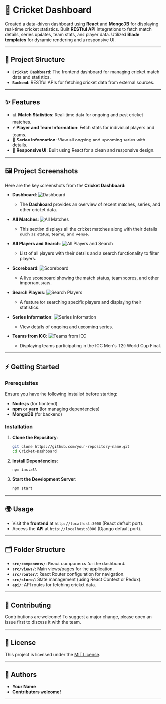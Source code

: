 

# 🏏 **Cricket Dashboard**

Created a data-driven dashboard using **React** and **MongoDB** for displaying real-time cricket statistics. Built **RESTful API** integrations to fetch match details, series updates, team stats, and player data. Utilized **Blade templates** for dynamic rendering and a responsive UI.

---

## 🚀 **Project Structure**

* **`Cricket Dashboard`**: The frontend dashboard for managing cricket match data and statistics.
* **`Backend`**: RESTful APIs for fetching cricket data from external sources.

---

## ✨ **Features**

* 📊 **Match Statistics**: Real-time data for ongoing and past cricket matches.
* ⚡ **Player and Team Information**: Fetch stats for individual players and teams.
* 🏅 **Series Information**: View all ongoing and upcoming series with details.
* 📱 **Responsive UI**: Built using React for a clean and responsive design.

---

## 🖼️ **Project Screenshots**

Here are the key screenshots from the **Cricket Dashboard**:

* **Dashboard**:
  ![Dashboard](Cricket%20Dashboard/dashboard.png)

  * The **Dashboard** provides an overview of recent matches, series, and other cricket data.

* **All Matches**:
  ![All Matches](Cricket%20Dashboard/all%20matches.png)

  * This section displays all the cricket matches along with their details such as status, teams, and venue.

* **All Players and Search**:
  ![All Players and Search](Cricket%20Dashboard/all%20players%20and%20search.png)

  * List of all players with their details and a search functionality to filter players.

* **Scoreboard**:
  ![Scoreboard](Cricket%20Dashboard/scoreboard.png)

  * A live scoreboard showing the match status, team scores, and other important stats.

* **Search Players**:
  ![Search Players](Cricket%20Dashboard/search%20players.png)

  * A feature for searching specific players and displaying their statistics.

* **Series Information**:
  ![Series Information](Cricket%20Dashboard/series%20information.png)

  * View details of ongoing and upcoming series.

* **Teams from ICC**:
  ![Teams from ICC](Cricket%20Dashboard/teams%20from%20icc.png)

  * Displaying teams participating in the ICC Men's T20 World Cup Final.

---

## ⚡ **Getting Started**

### **Prerequisites**

Ensure you have the following installed before starting:

* **Node.js** (for frontend)
* **npm** or **yarn** (for managing dependencies)
* **MongoDB** (for backend)

### **Installation**

1. **Clone the Repository**:

   ```bash
   git clone https://github.com/your-repository-name.git
   cd Cricket-Dashboard
   ```

2. **Install Dependencies**:

   ```bash
   npm install
   ```

3. **Start the Development Server**:

   ```bash
   npm start
   ```

---

## 🌍 **Usage**

* Visit the **frontend** at `http://localhost:3000` (React default port).
* Access the **API** at `http://localhost:8000` (Django default port).

---

## 🗂️ **Folder Structure**

* **`src/components/`**: React components for the dashboard.
* **`src/views/`**: Main views/pages for the application.
* **`src/router/`**: React Router configuration for navigation.
* **`src/store/`**: State management (using React Context or Redux).
* **`api/`**: API routes for fetching cricket data.

---

## 🤝 **Contributing**

Contributions are welcome! To suggest a major change, please open an issue first to discuss it with the team.

---

## 📝 **License**

This project is licensed under the [MIT License](LICENSE).

---

## 👥 **Authors**

* **Your Name**
* **Contributors welcome!**

---

